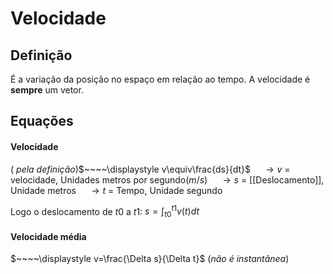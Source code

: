 
# Velocidade

## Definição
É a variação da posição no espaço em relação ao tempo.
A velocidade é **sempre** um vetor.

## Equações 
#### Velocidade
( *pela definição*)$~~~~\displaystyle v\equiv\frac{ds}{dt}$
$~~~~\rightarrow v$ = velocidade, Unidades metros por segundo($m/s$)
$~~~~\rightarrow s$ = [[Deslocamento]], Unidade metros
$~~~~\rightarrow t$ = Tempo, Unidade segundo

Logo o deslocamento de $t0$ a $t1$: $\displaystyle s =\int_{t0}^{t1}v(t)dt$

#### Velocidade média

$~~~~\displaystyle v=\frac{\Delta s}{\Delta t}$ (*não é instantânea*)

